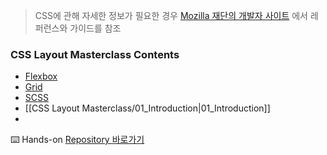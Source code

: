 > CSS에 관해 자세한 정보가 필요한 경우 [Mozilla 재단의 개발자 사이트](https://developer.mozilla.org/ko/) 에서 레퍼런스와 가이드를 참조
### CSS Layout Masterclass Contents
- [Flexbox](https://github.com/mattdony/TIL/blob/main/CSS%20Layout%20Masterclass/02_Flexbox.md)
- [Grid](https://github.com/mattdony/TIL/blob/main/CSS%20Layout%20Masterclass/03_Grid.md)
- [SCSS](https://github.com/mattdony/TIL/blob/main/CSS%20Layout%20Masterclass/04_SCSS.md)
- [[CSS Layout Masterclass/01_Introduction|01_Introduction]]
- 

⌨️ Hands-on [Repository 바로가기](https://github.com/mattdony/css-layout-masterclass)